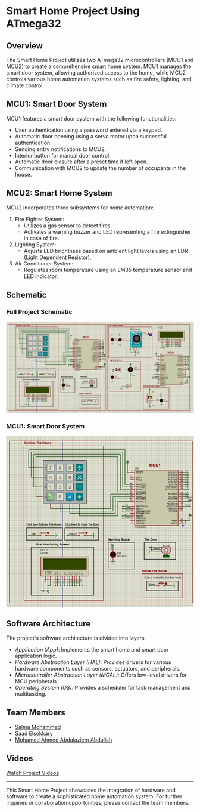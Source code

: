 # Smart Home Project Using ATmega32

## Overview
The Smart Home Project utilizes two ATmega32 microcontrollers (MCU1 and MCU2) to create a comprehensive smart home system. MCU1 manages the smart door system, allowing authorized access to the home, while MCU2 controls various home automation systems such as fire safety, lighting, and climate control.

## MCU1: Smart Door System
MCU1 features a smart door system with the following functionalities:
- User authentication using a password entered via a keypad.
- Automatic door opening using a servo motor upon successful authentication.
- Sending entry notifications to MCU2.
- Interior button for manual door control.
- Automatic door closure after a preset time if left open.
- Communication with MCU2 to update the number of occupants in the house.

## MCU2: Smart Home System
MCU2 incorporates three subsystems for home automation:
1. Fire Fighter System:
   - Utilizes a gas sensor to detect fires.
   - Activates a warning buzzer and LED representing a fire extinguisher in case of fire.
2. Lighting System:
   - Adjusts LED brightness based on ambient light levels using an LDR (Light Dependent Resistor).
3. Air Conditioner System:
   - Regulates room temperature using an LM35 temperature sensor and LED indicator.

## Schematic
### Full Project Schematic
![Full Project Schematic](/fullschem.jpg)
### MCU1: Smart Door System
![MCU1 Schematic](/mcu1.jpg)

## Software Architecture
The project's software architecture is divided into layers:
- *Application (App)*: Implements the smart home and smart door application logic.
- *Hardware Abstraction Layer (HAL)*: Provides drivers for various hardware components such as sensors, actuators, and peripherals.
- *Microcontroller Abstraction Layer (MCAL)*: Offers low-level drivers for MCU peripherals.
- *Operating System (OS)*: Provides a scheduler for task management and multitasking.

## Team Members
- [Salma Mohammed](https://www.linkedin.com/in/salma-hamed-8b301b24a/)
- [Saad Elsokkary](https://www.linkedin.com/in/your-profile)
- [Mohamed Ahmed Abdalaziem Abdullah](https://www.linkedin.com/in/mohamed-ahmed-33187b293)

## Videos
[Watch Project Videos](https://drive.google.com/drive/folders/10I-2fsUfwLhYm-Tar9FM51uLZSgS3ID2?usp=sharing)

---

This Smart Home Project showcases the integration of hardware and software to create a sophisticated home automation system. For further inquiries or collaboration opportunities, please contact the team members.
